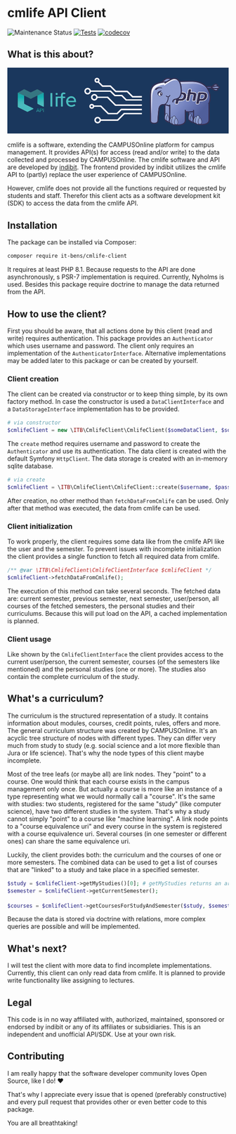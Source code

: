 # cmlife API Client

![Maintenance Status](https://img.shields.io/badge/Maintained%3F-yes-green.svg)
[![Tests](https://github.com/it-bens/cmlife-client/actions/workflows/test.yml/badge.svg?branch=master)](https://github.com/it-bens/cmlife-client/actions/workflows/test.yml)
[![codecov](https://codecov.io/gh/it-bens/cmlife-client/branch/master/graph/badge.svg?token=66IPB6T9WQ)](https://codecov.io/gh/it-bens/cmlife-client)

## What is this about?

![cmlife client logo](/docs/images/cmlife-client-logo.png)

cmlife is a software, extending the CAMPUSOnline platform for campus management. It provides API(s) for access (read and/or write) to the data collected and processed by CAMPUSOnline. The cmlife software and API are developed by [indibit](https://indibit.eu/). 
The frontend provided by indibit utilizes the cmlife API to (partly) replace the user experience of CAMPUSOnline.

However, cmlife does not provide all the functions required or requested by students and staff. Therefor this client acts as a software development kit (SDK) to access the data from the cmlife API.

## Installation

The package can be installed via Composer:
```bash
composer require it-bens/cmlife-client
```

It requires at least PHP 8.1. Because requests to the API are done asynchronously, s PSR-7 implementation is required. Currently, Nyholms is used. Besides this package require doctrine to manage the data returned from the API.

## How to use the client?

First you should be aware, that all actions done by this client (read and write) requires authentication. This package provides an `Authenticator` which uses username and password.
The client only requires an implementation of the `AuthenticatorInterface`. Alternative implementations may be added later to this package or can be created by yourself.

### Client creation

The client can be created via constructor or to keep thing simple, by its own factory method. In case the constructor is used a `DataClientInterface` and a `DataStorageInterface` implementation has to be provided.
```php
# via constructor
$cmlifeClient = new \ITB\CmlifeClient\CmlifeClient($someDataClient, $someDataStorage);
```

The `create` method requires username and password to create the `Authenticator` and use its authentication. The data client is created with the default Symfony `HttpClient`. The data storage is created with an in-memory sqlite database.
```php
# via create
$cmlifeClient = \ITB\CmlifeClient\CmlifeClient::create($username, $password);
```

After creation, no other method than `fetchDataFromCmlife` can be used. Only after that method was executed, the data from cmlife can be used.

### Client initialization

To work properly, the client requires some data like from the cmlife API like the user and the semester. To prevent issues with incomplete initialization the client provides a single function to fetch all required data from cmlife.
```php
/** @var \ITB\CmlifeClient\CmlifeClientInterface $cmlifeClient */
$cmlifeClient->fetchDataFromCmlife();
```

The execution of this method can take several seconds. The fetched data are: current semester, previous semester, next semester, user/person, all courses of the fetched semesters, the personal studies and their curriculums.
Because this will put load on the API, a cached implementation is planned.

### Client usage

Like shown by the `CmlifeClientInterface` the client provides access to the current user/person, the current semester, courses (of the semesters like mentioned) and the personal studies (one or more).
The studies also contain the complete curriculum of the study. 

## What's a curriculum?

The curriculum is the structured representation of a study. It contains information about modules, courses, credit points, rules, offers and more. The general curriculum structure was created by CAMPUSOnline.
It's an acyclic tree structure of nodes with different types. They can differ very much from study to study (e.g. social science and a lot more flexible than Jura or life science). That's why the node types of this client maybe incomplete.

Most of the tree leafs (or maybe all) are link nodes. They "point" to a course. One would think that each course exists in the campus management only once. 
But actually a course is more like an instance of a type representing what we would normally call a "course". It's the same with studies: two students, registered for the same "study" (like computer science), have two different studies in the system.
That's why a study cannot simply "point" to a course like "machine learning". A link node points to a "course equivalence uri" and every course in the system is registered with a course equivalence uri. 
Several courses (in one semester or different ones) can share the same equivalence uri.

Luckily, the client provides both: the curriculum and the courses of one or more semesters. The combined data can be used to get a list of courses that are "linked" to a study and take place in a specified semester.
```php
$study = $cmlifeClient->getMyStudies()[0]; # getMyStudies returns an array of Study objects
$semester = $cmlifeClient->getCurrentSemester();

$courses = $cmlifeClient->getCoursesForStudyAndSemester($study, $semester);
```

Because the data is stored via doctrine with relations, more complex queries are possible and will be implemented.

## What's next?

I will test the client with more data to find incomplete implementations. Currently, this client can only read data from cmlife. It is planned to provide write functionality like assigning to lectures.

## Legal

This code is in no way affiliated with, authorized, maintained, sponsored or endorsed by indibit or any of its affiliates or subsidiaries. This is an independent and unofficial API/SDK. Use at your own risk.

## Contributing
I am really happy that the software developer community loves Open Source, like I do! ♥

That's why I appreciate every issue that is opened (preferably constructive)
and every pull request that provides other or even better code to this package.

You are all breathtaking!
